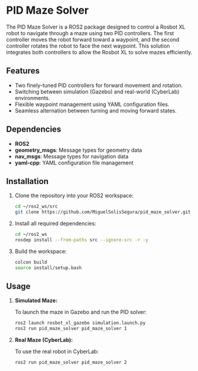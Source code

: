 # PID Maze Solver

The PID Maze Solver is a ROS2 package designed to control a Rosbot XL robot to navigate through a maze using two PID controllers. The first controller moves the robot forward toward a waypoint, and the second controller rotates the robot to face the next waypoint. This solution integrates both controllers to allow the Rosbot XL to solve mazes efficiently.

## Features

- Two finely-tuned PID controllers for forward movement and rotation.
- Switching between simulation (Gazebo) and real-world (CyberLab) environments.
- Flexible waypoint management using YAML configuration files.
- Seamless alternation between turning and moving forward states.

## Dependencies

- **ROS2**
- **geometry_msgs**: Message types for geometry data
- **nav_msgs**: Message types for navigation data
- **yaml-cpp**: YAML configuration file management

## Installation

1. Clone the repository into your ROS2 workspace:
    ```bash
    cd ~/ros2_ws/src
    git clone https://github.com/MiguelSolisSegura/pid_maze_solver.git
    ```

2. Install all required dependencies:
    ```bash
    cd ~/ros2_ws
    rosdep install --from-paths src --ignore-src -r -y
    ```

3. Build the workspace:
    ```bash
    colcon build
    source install/setup.bash
    ```

## Usage

1. **Simulated Maze:**

    To launch the maze in Gazebo and run the PID solver:
    ```bash
    ros2 launch rosbot_xl_gazebo simulation.launch.py
    ros2 run pid_maze_solver pid_maze_solver 1
    ```

2. **Real Maze (CyberLab):**

    To use the real robot in CyberLab:
    ```bash
    ros2 run pid_maze_solver pid_maze_solver 2
    ```

